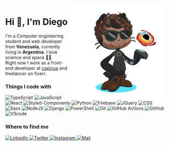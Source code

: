 <img height="300" align="right" src="./diegoasanch_github_octocat.png" alt="diegoasanch's octocat" />

# Hi 👋, I'm Diego

I'm a Computer engineering student and web developer from __Venezuela__, currently living in __Argentina__.  I love science and space 🔭🌌.  
Right now I work as a front-end developer at [capicua](https://wearecapicua.com/) and freelancer on fiverr.

### Things I code with  

<p>
  <img alt="TypeScript" src="https://img.shields.io/badge/-TypeScript-0D1117?logo=typescript&logoColor=3178C6" />
  <img alt="JavaScript" src="https://img.shields.io/badge/-JavaScript-0D1117?logo=javascript&logoColor=F7DF1E" />
  <img alt="React" src="https://img.shields.io/badge/-ReactJS-0D1117?logo=react&logoColor=61DAFB" />
  <img alt="Styled-Components" src="https://img.shields.io/badge/-Styled--Components-0D1117?logo=styled-components&logoColor=DB7093" />
  <img alt="Python" src="https://img.shields.io/badge/-Python-0D1117?logo=python&logoColor=3776AB" />
  <img alt="Firebase" src="https://img.shields.io/badge/-Firebase-0D1117?logo=firebase&logoColor=FFCB2B" />
  <img alt="JQuery" src="https://img.shields.io/badge/-JQuery-0D1117?logo=jquery&logoColor=0769AD" />
  <img alt="CSS" src="https://img.shields.io/badge/-CSS-0D1117?logo=css3&logoColor=264DE4" />
  <img alt="Sass" src="https://img.shields.io/badge/-Sass-0D1117?logo=sass&logoColor=CF649A" />
  <img alt="NodeJS" src="https://img.shields.io/badge/-NodeJS-0D1117?logo=node.js&logoColor=339933" />
  <img alt="Django" src="https://img.shields.io/badge/-Django-0D1117?logo=django&logoColor=43B68A" />
  <img alt="PowerShell" src="https://img.shields.io/badge/-PowerShell-0D1117?logo=powershell&logoColor=0078D7" />
  <img alt="Git" src="https://img.shields.io/badge/-Git-0D1117?logo=git&logoColor=F05032" />
  <img alt="GitHub Actions" src="https://img.shields.io/badge/-GitHub Actions-0D1117?logo=github-actions&logoColor=2088FF" />
  <img alt="GitHub" src="https://img.shields.io/badge/-GitHub-0D1117?logo=github&logoColor=white" />
  <img alt="VScode" src="https://img.shields.io/badge/-VScode-0D1117?logo=visual-studio-code&logoColor=23A7F2" />
</p>

### Where to find me  

<p>
  <a href="https://www.linkedin.com/in/diegoasanch/" target="_blank">
    <img alt="LinkedIn" src="https://img.shields.io/badge/-LinkedIn-0A66C2?style=for-the-badge&logo=linkedin&logoColor=white" />
  </a>
  <a href="https://twitter.com/diegoasanch" target="_blank">
    <img alt="Twitter" src="https://img.shields.io/badge/-Twitter-1D9DEC?style=for-the-badge&logo=twitter&logoColor=white" />
  </a>
  <a href="https://www.instagram.com/diegoasanch/" target="_blank">
    <img alt="Instagram" src="https://img.shields.io/badge/-Instagram-E4405F?style=for-the-badge&logo=instagram&logoColor=white" />
  </a>
  <a href="mailto:diegoasanch@gmail.com" target="_blank">
    <img alt="Mail" src="https://img.shields.io/badge/-Email-D14836?style=for-the-badge&logo=gmail&logoColor=white" />
  </a>
</p?
